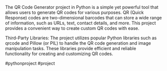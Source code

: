 The QR Code Generator project in Python is a simple yet powerful tool that allows users to generate QR codes for various purposes. QR (Quick Response) codes are two-dimensional barcodes that can store a wide range of information, such as URLs, text, contact details, and more. This project provides a convenient way to create custom QR codes with ease.

Third-Party Libraries: The project utilizes popular Python libraries such as qrcode and Pillow (or PIL) to handle the QR code generation and image manipulation tasks. These libraries provide efficient and reliable functionality for creating and customizing QR codes.

#pythonproject #project
